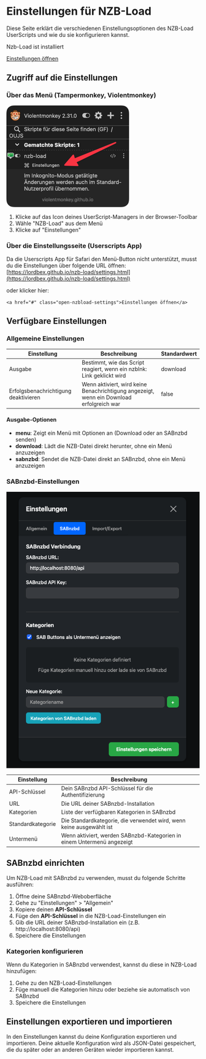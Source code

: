 # Einstellungen für NZB-Load

Diese Seite erklärt die verschiedenen Einstellungsoptionen des NZB-Load UserScripts und wie du sie konfigurieren kannst.

<div class="is-not-installed admonition tip"> 
    <p class="admonition-title">Nzb-Load <span class="nzb-load-version"></span> ist installiert</p> 
    <p>
         <a href="#" class="open-nzbload-settings">Einstellungen öffnen</a> 
    </p> 
</div>


## Zugriff auf die Einstellungen

### Über das Menü (Tampermonkey, Violentmonkey)

![](images/open-settings.png)

1. Klicke auf das Icon deines UserScript-Managers in der Browser-Toolbar
2. Wähle "NZB-Load" aus dem Menü
3. Klicke auf "Einstellungen"

### Über die Einstellungsseite (Userscripts App)

Da die Userscripts App für Safari den Menü-Button nicht unterstützt, musst du die Einstellungen über folgende URL öffnen:
[https://lordbex.github.io/nzb-load/settings.html](https://lordbex.github.io/nzb-load/settings.html)

<div class="is-not-installed"> 
    oder klicker hier:

    <a href="#" class="open-nzbload-settings">Einstellungen öffnen</a> 
</div>

## Verfügbare Einstellungen

### Allgemeine Einstellungen

| Einstellung                          | Beschreibung                                                                             | Standardwert |
|--------------------------------------|------------------------------------------------------------------------------------------|--------------|
| Ausgabe                              | Bestimmt, wie das Script reagiert, wenn ein nzblnk: Link geklickt wird                   | download     |
| Erfolgsbenachrichtigung deaktivieren | Wenn aktiviert, wird keine Benachrichtigung angezeigt, wenn ein Download erfolgreich war | false        |

#### Ausgabe-Optionen

- **menu**: Zeigt ein Menü mit Optionen an (Download oder an SABnzbd senden)
- **download**: Lädt die NZB-Datei direkt herunter, ohne ein Menü anzuzeigen
- **sabnzbd**: Sendet die NZB-Datei direkt an SABnzbd, ohne ein Menü anzuzeigen

### SABnzbd-Einstellungen


![](images/sab-settings.png)


| Einstellung       | Beschreibung                                                           |
|-------------------|------------------------------------------------------------------------|
| API-Schlüssel     | Dein SABnzbd API-Schlüssel für die Authentifizierung                   |
| URL               | Die URL deiner SABnzbd-Installation                                    |
| Kategorien        | Liste der verfügbaren Kategorien in SABnzbd                            |
| Standardkategorie | Die Standardkategorie, die verwendet wird, wenn keine ausgewählt ist   |
| Untermenü         | Wenn aktiviert, werden SABnzbd-Kategorien in einem Untermenü angezeigt |

## SABnzbd einrichten

Um NZB-Load mit SABnzbd zu verwenden, musst du folgende Schritte ausführen:

1. Öffne deine SABnzbd-Weboberfläche
2. Gehe zu "Einstellungen" > "Allgemein"
3. Kopiere deinen **API-Schlüssel**
4. Füge den **API-Schlüssel** in die NZB-Load-Einstellungen ein
5. Gib die URL deiner SABnzbd-Installation ein (z.B. http://localhost:8080/api)
6. Speichere die Einstellungen

### Kategorien konfigurieren

Wenn du Kategorien in SABnzbd verwendest, kannst du diese in NZB-Load hinzufügen:

1. Gehe zu den NZB-Load-Einstellungen
2. Füge manuell die Kategorien hinzu oder beziehe sie automatisch von SABnzbd
3. Speichere die Einstellungen

## Einstellungen exportieren und importieren

In den Einstellungen kannst du deine Konfiguration exportieren und importieren.
Deine aktuelle Konfiguration wird als JSON-Datei gespeichert, die du später oder an anderen Geräten wieder importieren kannst.

